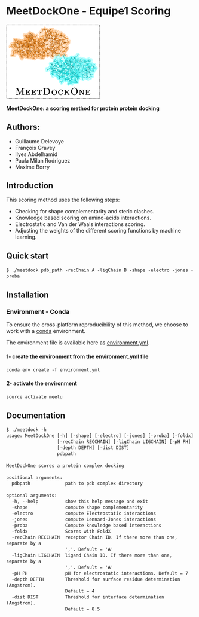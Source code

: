 # MeetDockOne - Equipe1 Scoring
<img src="./images/logo.png" width="250">

**MeetDockOne: a scoring method for protein protein docking**

## Authors:  
- Guillaume Delevoye  
- François Gravey  
- Ilyes Abdelhamid  
- Paula Milan Rodriguez  
- Maxime Borry  

## Introduction

This scoring method uses the following steps:

- Checking for shape complementarity and steric clashes.
- Knowledge based scoring on amino-acids interactions.
- Electrostatic and Van der Waals interactions scoring.
- Adjusting the weights of the different scoring functions by machine learning.

## Quick start

```
$ ./meetdock pdb_path -recChain A -ligChain B -shape -electro -jones -proba
```

## Installation

### Environment - Conda

To ensure the cross-platform reproducibility of this method, we choose to work with a [conda](https://conda.io) environment.

The environment file is available here as [environment.yml](./environment.yml).

#### 1- create the environment from the environment.yml file

`conda env create -f environment.yml`

#### 2- activate the environment

`source activate meetu`

## Documentation

```
$ ./meetdock -h
usage: MeetDockOne [-h] [-shape] [-electro] [-jones] [-proba] [-foldx]
                   [-recChain RECCHAIN] [-ligChain LIGCHAIN] [-pH PH]
                   [-depth DEPTH] [-dist DIST]
                   pdbpath

MeetDockOne scores a protein complex docking

positional arguments:
  pdbpath             path to pdb complex directory

optional arguments:
  -h, --help          show this help message and exit
  -shape              compute shape complementarity
  -electro            compute Electrostatic interactions
  -jones              compute Lennard-Jones interactions
  -proba              Compute knowledge based interactions
  -foldx              Scores with FoldX
  -recChain RECCHAIN  receptor Chain ID. If there more than one, separate by a
                      ','. Default = 'A'
  -ligChain LIGCHAIN  ligand Chain ID. If there more than one, separate by a
                      ','. Default = 'A'
  -pH PH              pH for electrostatic interactions. Default = 7
  -depth DEPTH        Threshold for surface residue determination (Angstrom).
                      Default = 4
  -dist DIST          Threshold for interface determination (Angstrom).
                      Default = 8.5
```
